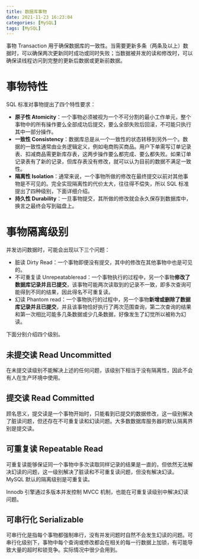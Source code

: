 ```yaml
---
title: 数据库事物
date: 2021-11-23 16:23:04
categories: [MySQL]
tags: [MySQL]
---
```


事物 Transaction 用于确保数据库的一致性。当需要更新多条（两条及以上）数据时，可以确保两次更新同时成功或同时失败；当数据被并发的读和修改时，可以确保读线程访问到完整的更新后数据或更新前数据。

<!--more-->

# 事物特性

SQL 标准对事物提出了四个特性要求：

-   **原子性 Atomicity**：一个事物必须被视为一个不可分割的最小工作单元，整个事物中的所有操作要么全部成功后提交，要么全部失败后回滚，不可能只执行其中一部分操作。
-   **一致性 Consistency**：数据库总是从一个一致性的状态转移到另外一个。数据的一致性通常由业务逻辑定义，例如电商购买商品。用户下单需写订单记录表、扣减商品需更新库存表，这两步操作要么都完成、要么都失败。如果订单记录表有了新的记录，但库存表没有修改，就可以认为目前的数据不满足一致性。
-   **隔离性 Isolation**：通常来说，一个事物所做的修改在最终提交以前对其他事物是不可见的。完全实现隔离性的代价太大，往往得不偿失，所以 SQL 标准提出了四种级别，下面详细介绍。
-   **持久性 Durability**：一旦事物提交，其所做的修改就会永久保存到数据库中，换言之最终会写到磁盘上。

# 事物隔离级别

并发访问数据时，可能会出现以下三个问题：

-   脏读 Dirty Read：一个事物即便没有提交，其中的修改在其他事物中也是可见的。
-   不可重复读 Unrepeatableread：一个事物执行的过程中，另一个事物**修改了数据库记录并且已提交**，该事物可能两次读取到的记录不一致，即多次查询可能得到不同的结果，因此得名不可重复读。
-   幻读 Phantom read：一个事物执行的过程中，另一个事物**新增或删除了数据库记录并且已提交**，并且该事物恰好执行了两次范围查询，第二次查询的结果和第一次相比可能多几条数据或少几条数据，好像发生了幻觉所以被称为幻读。

下面分别介绍四个级别。

## 未提交读 Read Uncommitted

在未提交读级别不能解决上述的任何问题，该级别下相当于没有隔离性，因此不会有人在生产环境中使用。

## 提交读 Read Committed

顾名思义，提交读是一个事物开始时，只能看到已提交的数据修改，这一级别解决了脏读问题，但还存在不可重复读和幻读问题。大多数数据库服务器的默认隔离界别是提交读。

## 可重复读 Repeatable Read

可重复读能够保证同一个事物中多次读取同样记录的结果是一直的，但依然无法解决幻读的问题，这一级别解决了脏读和不可重复读问题，但没有解决幻读。MySQL 默认的隔离级别是可重复读。

Innodb 引擎通过多版本并发控制 MVCC 机制，也能在可重复读级别中解决幻读问题。

## 可串行化 Serializable

可串行化是指每个事物都强制串行，没有并发问题时自然不会发生幻读的问题。可串行化级别下，事物中每个查询或修改都会在相关的每一行数据上加锁，有可能导致大量的超时和锁竞争。实际情况中很少会用到。
